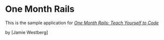 # One Month Rails

This is the sample application for
[*One Month Rails: Teach Yourself to Code*](http://onemonthrails.com)

by [Jamie Westberg]